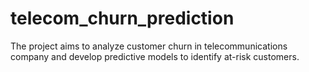 # telecom_churn_prediction

The project aims to analyze customer churn in telecommunications company and develop predictive models to identify at-risk customers.
